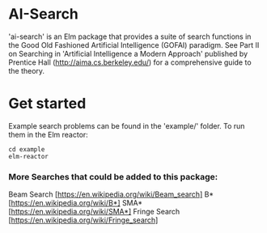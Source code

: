 # AI-Search

'ai-search' is an Elm package that provides a suite of search functions in the
Good Old Fashioned Artificial Intelligence (GOFAI) paradigm. See Part II on
Searching in 'Artificial Intelligence a Modern Approach' published by Prentice
Hall (http://aima.cs.berkeley.edu/) for a comprehensive guide to the theory.

# Get started

Example search problems can be found in the 'example/' folder. To run them in
the Elm reactor:

    cd example
    elm-reactor

### More Searches that could be added to this package:

Beam Search [https://en.wikipedia.org/wiki/Beam_search]
B* [https://en.wikipedia.org/wiki/B*]
SMA* [https://en.wikipedia.org/wiki/SMA*]
Fringe Search [https://en.wikipedia.org/wiki/Fringe_search]
